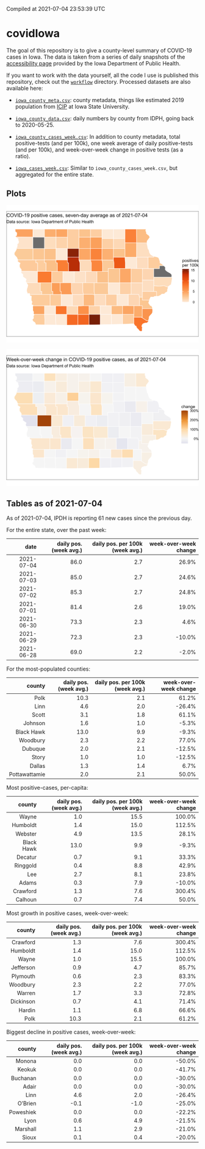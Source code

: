 Compiled at 2021-07-04 23:53:39 UTC

<!-- README.md is generated from README.Rmd. Please edit that file -->

# covidIowa

<!-- badges: start -->

<!-- badges: end -->

The goal of this repository is to give a county-level summary of
COVID-19 cases in Iowa. The data is taken from a series of daily
snapshots of the [accessibility
page](https://coronavirus.iowa.gov/pages/access) provided by the Iowa
Department of Public Health.

If you want to work with the data yourself, all the code I use is
published this repository, check out the [`workflow`](workflow)
directory. Processed datasets are also available here:

  - [`iowa_county_meta.csv`](https://raw.githubusercontent.com/ijlyttle/covidIowa/master/workflow/data/99-publish/iowa_county_meta.csv):
    county metadata, things like estimated 2019 population from
    [ICIP](https://www.icip.iastate.edu/tables/population/counties-estimates)
    at Iowa State University.

  - [`iowa_county_data.csv`](https://raw.githubusercontent.com/ijlyttle/covidIowa/master/workflow/data/99-publish/iowa_county_data.csv):
    daily numbers by county from IDPH, going back to 2020-05-25.

  - [`iowa_county_cases_week.csv`](https://raw.githubusercontent.com/ijlyttle/covidIowa/master/workflow/data/99-publish/iowa_county_data.csv):
    In addition to county metadata, total positive-tests (and per 100k),
    one week average of daily positive-tests (and per 100k), and
    week-over-week change in positive tests (as a ratio).

  - [`iowa_cases_week.csv`](https://raw.githubusercontent.com/ijlyttle/covidIowa/master/workflow/data/99-publish/iowa_cases_week.csv):
    Similar to `iowa_county_cases_week.csv`, but aggregated for the
    entire state.

## Plots

![](workflow/data/99-publish/iowa_cases.png)

![](workflow/data/99-publish/iowa_change.png)

## Tables as of 2021-07-04

As of 2021-07-04, IPDH is reporting 61 new cases since the previous day.

For the entire state, over the past week:

|       date | daily pos. (week avg.) | daily pos. per 100k (week avg.) | week-over-week change |
| ---------: | ---------------------: | ------------------------------: | --------------------: |
| 2021-07-04 |                   86.0 |                             2.7 |                 26.9% |
| 2021-07-03 |                   85.0 |                             2.7 |                 24.6% |
| 2021-07-02 |                   85.3 |                             2.7 |                 24.8% |
| 2021-07-01 |                   81.4 |                             2.6 |                 19.0% |
| 2021-06-30 |                   73.3 |                             2.3 |                  4.6% |
| 2021-06-29 |                   72.3 |                             2.3 |               \-10.0% |
| 2021-06-28 |                   69.0 |                             2.2 |                \-2.0% |

For the most-populated counties:

|        county | daily pos. (week avg.) | daily pos. per 100k (week avg.) | week-over-week change |
| ------------: | ---------------------: | ------------------------------: | --------------------: |
|          Polk |                   10.3 |                             2.1 |                 61.2% |
|          Linn |                    4.6 |                             2.0 |               \-26.4% |
|         Scott |                    3.1 |                             1.8 |                 61.1% |
|       Johnson |                    1.6 |                             1.0 |                \-5.3% |
|    Black Hawk |                   13.0 |                             9.9 |                \-9.3% |
|      Woodbury |                    2.3 |                             2.2 |                 77.0% |
|       Dubuque |                    2.0 |                             2.1 |               \-12.5% |
|         Story |                    1.0 |                             1.0 |               \-12.5% |
|        Dallas |                    1.3 |                             1.4 |                  6.7% |
| Pottawattamie |                    2.0 |                             2.1 |                 50.0% |

Most positive-cases, per-capita:

|     county | daily pos. (week avg.) | daily pos. per 100k (week avg.) | week-over-week change |
| ---------: | ---------------------: | ------------------------------: | --------------------: |
|      Wayne |                    1.0 |                            15.5 |                100.0% |
|   Humboldt |                    1.4 |                            15.0 |                112.5% |
|    Webster |                    4.9 |                            13.5 |                 28.1% |
| Black Hawk |                   13.0 |                             9.9 |                \-9.3% |
|    Decatur |                    0.7 |                             9.1 |                 33.3% |
|   Ringgold |                    0.4 |                             8.8 |                 42.9% |
|        Lee |                    2.7 |                             8.1 |                 23.8% |
|      Adams |                    0.3 |                             7.9 |               \-10.0% |
|   Crawford |                    1.3 |                             7.6 |                300.4% |
|    Calhoun |                    0.7 |                             7.4 |                 50.0% |

Most growth in positive cases, week-over-week:

|    county | daily pos. (week avg.) | daily pos. per 100k (week avg.) | week-over-week change |
| --------: | ---------------------: | ------------------------------: | --------------------: |
|  Crawford |                    1.3 |                             7.6 |                300.4% |
|  Humboldt |                    1.4 |                            15.0 |                112.5% |
|     Wayne |                    1.0 |                            15.5 |                100.0% |
| Jefferson |                    0.9 |                             4.7 |                 85.7% |
|  Plymouth |                    0.6 |                             2.3 |                 83.3% |
|  Woodbury |                    2.3 |                             2.2 |                 77.0% |
|    Warren |                    1.7 |                             3.3 |                 72.8% |
| Dickinson |                    0.7 |                             4.1 |                 71.4% |
|    Hardin |                    1.1 |                             6.8 |                 66.6% |
|      Polk |                   10.3 |                             2.1 |                 61.2% |

Biggest decline in positive cases, week-over-week:

|    county | daily pos. (week avg.) | daily pos. per 100k (week avg.) | week-over-week change |
| --------: | ---------------------: | ------------------------------: | --------------------: |
|    Monona |                    0.0 |                             0.0 |               \-50.0% |
|    Keokuk |                    0.0 |                             0.0 |               \-41.7% |
|  Buchanan |                    0.0 |                             0.0 |               \-30.0% |
|     Adair |                    0.0 |                             0.0 |               \-30.0% |
|      Linn |                    4.6 |                             2.0 |               \-26.4% |
|   O’Brien |                  \-0.1 |                           \-1.0 |               \-25.0% |
| Poweshiek |                    0.0 |                             0.0 |               \-22.2% |
|      Lyon |                    0.6 |                             4.9 |               \-21.5% |
|  Marshall |                    1.1 |                             2.9 |               \-21.0% |
|     Sioux |                    0.1 |                             0.4 |               \-20.0% |
